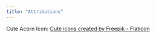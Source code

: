 ```yaml
---
title: "Attributions"
---
```


Cute Acorn Icon:
<a href="https://www.flaticon.com/free-icons/cute" title="cute icons">Cute icons created by Freepik - Flaticon</a>